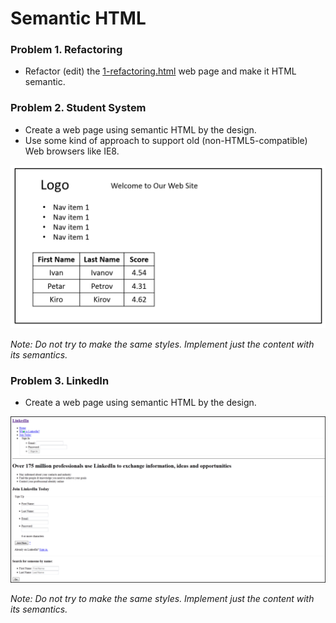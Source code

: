 Semantic HTML
=============

### Problem 1. Refactoring
*	Refactor (edit) the [1-refactoring.html](https://github.com/b-slavov/Telerik-Software-Academy/blob/master/04.HTML%20Basics/04.Semantic-HTML/images/homework/1-refactoring.html) web page and make it HTML semantic.

### Problem 2. Student System
*	Create a web page using semantic HTML by the design.
*	Use some kind of approach to support old (non-HTML5-compatible) Web browsers like IE8.

![picture1](https://github.com/b-slavov/Telerik-Software-Academy/blob/master/04.HTML%20Basics/04.Semantic-HTML/images/homework/2-student-system.png)

_Note: Do not try to make the same styles. Implement just the content with its semantics._

### Problem 3. LinkedIn
*	Create a web page using semantic HTML by the design.

![picture2](https://github.com/b-slavov/Telerik-Software-Academy/blob/master/04.HTML%20Basics/04.Semantic-HTML/images/homework/3-linkedin.png)

_Note: Do not try to make the same styles. Implement just the content with its semantics._
